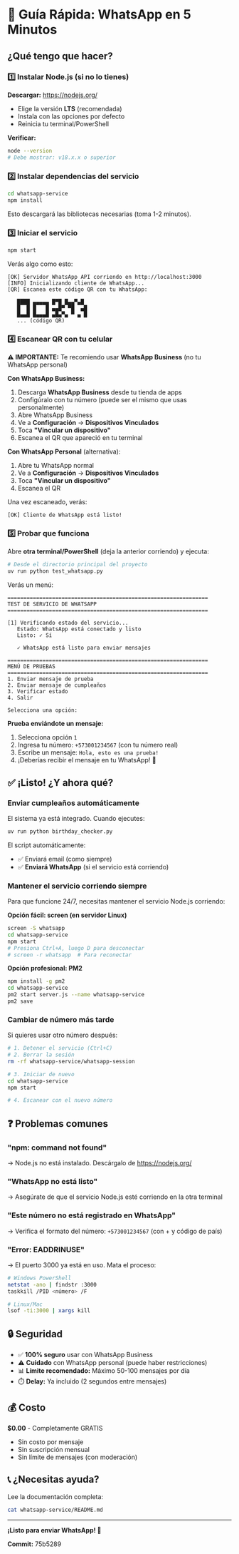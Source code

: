 # 🚀 Guía Rápida: WhatsApp en 5 Minutos

## ¿Qué tengo que hacer?

### 1️⃣ Instalar Node.js (si no lo tienes)

**Descargar:** https://nodejs.org/
- Elige la versión **LTS** (recomendada)
- Instala con las opciones por defecto
- Reinicia tu terminal/PowerShell

**Verificar:**
```bash
node --version
# Debe mostrar: v18.x.x o superior
```

### 2️⃣ Instalar dependencias del servicio

```bash
cd whatsapp-service
npm install
```

Esto descargará las bibliotecas necesarias (toma 1-2 minutos).

### 3️⃣ Iniciar el servicio

```bash
npm start
```

Verás algo como esto:
```
[OK] Servidor WhatsApp API corriendo en http://localhost:3000
[INFO] Inicializando cliente de WhatsApp...
[QR] Escanea este código QR con tu WhatsApp:

   ████ ▄▄▄▄▄ █▀█ █▄▄▀▄█
   █  █ █   █ ▄▄█▀ ▀█  ▄█
   █▄▄█ █▄▄▄█ ▄█▄▀▄ ▀ ▄ █
   ... (código QR)
```

### 4️⃣ Escanear QR con tu celular

**⚠️ IMPORTANTE:** Te recomiendo usar **WhatsApp Business** (no tu WhatsApp personal)

**Con WhatsApp Business:**
1. Descarga **WhatsApp Business** desde tu tienda de apps
2. Configúralo con tu número (puede ser el mismo que usas personalmente)
3. Abre WhatsApp Business
4. Ve a **Configuración** → **Dispositivos Vinculados**
5. Toca **"Vincular un dispositivo"**
6. Escanea el QR que apareció en tu terminal

**Con WhatsApp Personal** (alternativa):
1. Abre tu WhatsApp normal
2. Ve a **Configuración** → **Dispositivos Vinculados**
3. Toca **"Vincular un dispositivo"**
4. Escanea el QR

Una vez escaneado, verás:
```
[OK] Cliente de WhatsApp está listo!
```

### 5️⃣ Probar que funciona

Abre **otra terminal/PowerShell** (deja la anterior corriendo) y ejecuta:

```bash
# Desde el directorio principal del proyecto
uv run python test_whatsapp.py
```

Verás un menú:
```
===============================================================
TEST DE SERVICIO DE WHATSAPP
===============================================================

[1] Verificando estado del servicio...
   Estado: WhatsApp está conectado y listo
   Listo: ✓ Sí

   ✓ WhatsApp está listo para enviar mensajes

===============================================================
MENÚ DE PRUEBAS
===============================================================
1. Enviar mensaje de prueba
2. Enviar mensaje de cumpleaños
3. Verificar estado
4. Salir

Selecciona una opción:
```

**Prueba enviándote un mensaje:**
1. Selecciona opción `1`
2. Ingresa tu número: `+573001234567` (con tu número real)
3. Escribe un mensaje: `Hola, esto es una prueba!`
4. ¡Deberías recibir el mensaje en tu WhatsApp! 📱

## ✅ ¡Listo! ¿Y ahora qué?

### Enviar cumpleaños automáticamente

El sistema ya está integrado. Cuando ejecutes:
```bash
uv run python birthday_checker.py
```

El script automáticamente:
- ✅ Enviará email (como siempre)
- ✅ **Enviará WhatsApp** (si el servicio está corriendo)

### Mantener el servicio corriendo siempre

Para que funcione 24/7, necesitas mantener el servicio Node.js corriendo:

**Opción fácil: screen (en servidor Linux)**
```bash
screen -S whatsapp
cd whatsapp-service
npm start
# Presiona Ctrl+A, luego D para desconectar
# screen -r whatsapp  # Para reconectar
```

**Opción profesional: PM2**
```bash
npm install -g pm2
cd whatsapp-service
pm2 start server.js --name whatsapp-service
pm2 save
```

### Cambiar de número más tarde

Si quieres usar otro número después:
```bash
# 1. Detener el servicio (Ctrl+C)
# 2. Borrar la sesión
rm -rf whatsapp-service/whatsapp-session

# 3. Iniciar de nuevo
cd whatsapp-service
npm start

# 4. Escanear con el nuevo número
```

## ❓ Problemas comunes

### "npm: command not found"
→ Node.js no está instalado. Descárgalo de https://nodejs.org/

### "WhatsApp no está listo"
→ Asegúrate de que el servicio Node.js esté corriendo en la otra terminal

### "Este número no está registrado en WhatsApp"
→ Verifica el formato del número: `+573001234567` (con + y código de país)

### "Error: EADDRINUSE"
→ El puerto 3000 ya está en uso. Mata el proceso:
```bash
# Windows PowerShell
netstat -ano | findstr :3000
taskkill /PID <número> /F

# Linux/Mac
lsof -ti:3000 | xargs kill
```

## 🔒 Seguridad

- ✅ **100% seguro** usar con WhatsApp Business
- ⚠️ **Cuidado** con WhatsApp personal (puede haber restricciones)
- 📊 **Límite recomendado:** Máximo 50-100 mensajes por día
- ⏱️ **Delay:** Ya incluido (2 segundos entre mensajes)

## 💰 Costo

**$0.00** - Completamente GRATIS
- Sin costo por mensaje
- Sin suscripción mensual
- Sin límite de mensajes (con moderación)

## 📞 ¿Necesitas ayuda?

Lee la documentación completa:
```bash
cat whatsapp-service/README.md
```

---

**¡Listo para enviar WhatsApp! 🎉**

**Commit:** 75b5289
